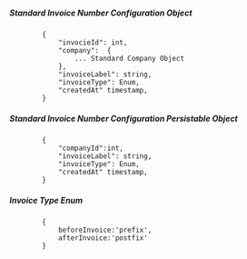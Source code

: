 ##### Standard Invoice Number Configuration Object
			{
                "invocieId": int,
                "company":  {
					... Standard Company Object
				},
                "invoiceLabel": string,
                "invoiceType": Enum,
                "createdAt" timestamp,
			}
            
##### Standard Invoice Number Configuration Persistable Object
			{
            	"companyId":int, 
                "invoiceLabel": string,
                "invoiceType": Enum,
                "createdAt" timestamp,
			}

##### Invoice Type Enum
			{
				beforeInvoice:'prefix',
				afterInvoice:'postfix' 
			}

